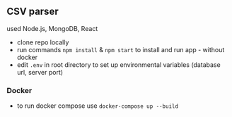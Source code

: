 ## CSV parser

used Node.js, MongoDB, React

* clone repo locally
* run commands `npm install` & `npm start` to install and run app - without docker
* edit `.env` in root directory to set up environmental variables (database url, server port)

### Docker 
* to run docker compose use `docker-compose up --build`
